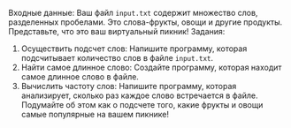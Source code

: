 Входные данные:
Ваш файл `input.txt` содержит множество слов, разделенных
пробелами. Это слова-фрукты, овощи и другие продукты.
Представьте, что это ваш виртуальный пикник!
Задания:
1. Осуществить подсчет слов:
Напишите программу, которая подсчитывает количество слов в
файле `input.txt`.
2. Найти самое длинное слово:
Создайте программу, которая находит самое длинное слово в
файле.
3. Вычислить частоту слов:
Напишите программу, которая анализирует, сколько раз каждое
слово встречается в файле. Подумайте об этом как о подсчете того,
какие фрукты и овощи самые популярные на вашем пикнике! 

